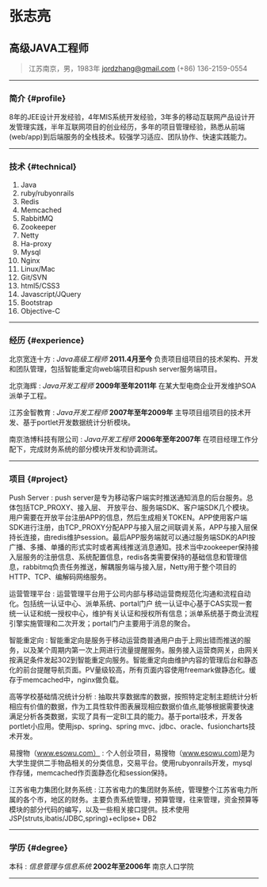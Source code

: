 # 张志亮
## 高级JAVA工程师

> 江苏南京，男，1983年
> [jordzhang@gmail.com](jordzhang@gmail.com)
> (+86) 136-2159-0554

------

### 简介 {#profile}

8年的JEE设计开发经验，4年MIS系统开发经验，3年多的移动互联网产品设计开发管理实践，半年互联网项目的创业经历，多年的项目管理经验，熟悉从前端(web/app)到后端服务的全栈技术。较强学习适应、团队协作、快速实践能力。

-------

### 技术 {#technical}

1. Java
1. ruby/rubyonrails
1. Redis
1. Memcached
1. RabbitMQ
1. Zookeeper
1. Netty
1. Ha-proxy
1. Mysql
1. Nginx
1. Linux/Mac
1. Git/SVN
1. html5/CSS3
1. Javascript/JQuery
1. Bootstrap
1. Objective-C

------

### 经历 {#experience}

北京宽连十方
: *Java高级工程师*
  __2011.4月至今__
  负责项目组项目的技术架构、开发和团队管理，包括智能重定向web端项目和push server服务端项目。

北京海辉
: *Java开发工程师*
  __2009年至年2011年__
  在某大型电商企业开发维护SOA派单子工程。

江苏金智教育
: *Java开发工程师*
  __2007年至年2009年__
  主导项目组项目的技术开发、基于portlet开发数据统计分析模块。

南京浩博科技有限公司
: *Java开发工程师*
  __2006年至年2007年__
  在项目经理工作分配下，完成财务系统的部分模块开发和协调测试。

------

### 项目 {#project}

Push Server
: push server是专为移动客户端实时推送通知消息的后台服务。总体包括TCP_PROXY、接入层、
开放平台、服务端SDK、客户端SDK几个模块。用户需要在开放平台注册APP的信息，然后生成相关TOKEN。APP使用客户端SDK进行注册，由TCP_PROXY分配APP与接入层之间联调关系，APP与接入层保持长连接，由redis维护session。最后APP服务端就可以通过服务端SDK的API按广播、多播、单播的形式实时或者离线推送消息通知。技术当中zookeeper保持接入层服务的注册信息、系统配置信息，redis各类需要保持的基础信息和管理信息，rabbitmq负责任务推送，解耦服务端与接入层，Netty用于整个项目的HTTP、TCP、编解码网络服务。

运营管理平台
: 运营管理平台用于公司内部与移动运营商规范化沟通和流程自动化。包括统一认证中心、派单系统、portal门户
  统一认证中心基于CAS实现一套统一认证和统一授权中心，维护有关认证和授权所有信息；派单系统基于商业流程引擎实施管理和二次开发；portal门户主要用于消息的聚合。

智能重定向
: 智能重定向是服务于移动运营商普通用户由于上网出错而推送的服务，以及某个周期内第一次上网进行流量提醒服务。服务接入运营商网关，由网关按满足条件发起302到智能重定向服务。智能重定向由维护内容的管理后台和静态化的前台提醒导航页面。PV量级较高，所有页面内容使用freemark做静态化。缓存于memcached中，nginx做负载。

高等学校基础情况统计分析
: 抽取共享数据库的数据，按照特定定制主题统计分析相应有价值的数据，作为工具性软件图表展现相应数据价值点,能够根据需要快速满足分析各类数据，实现了具有一定BI工具的能力。基于portal技术，开发各portlet小应用。使用jsp、spring、spring mvc、jdbc、oracle、fusioncharts技术开发。

易搜物（www.esowu.com）
: 个人创业项目，易搜物（www.esowu.com)是为大学生提供二手物品相关的分类信息，交易平台。使用rubyonrails开发，mysql作存储，memcached作页面静态化和session保持。

江苏省电力集团化财务系统
: 江苏省电力的集团财务系统，管理整个江苏省电力所属的各个市，地区的财务。主要负责系统管理，预算管理，往来管理，资金预算等模块的部分代码的编写，以及一些相关接口提供。技术使用JSP(struts,ibatis/JDBC,spring)+eclipse+ DB2

------

### 学历 {#degree}

本科
: *信息管理与信息系统*
  __2002年至2006年__
  南京人口学院

------


